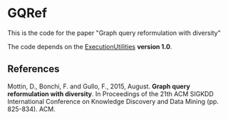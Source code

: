 # GQRef

This is the code for the paper "Graph query reformulation with diversity"

The code depends on the [ExecutionUtilities](https://github.com/mutandon/ExecutionUtilities) **version 1.0**. 

## References

Mottin, D., Bonchi, F. and Gullo, F., 2015, August. **Graph query reformulation with diversity**. In Proceedings of the 21th ACM SIGKDD International Conference on Knowledge Discovery and Data Mining (pp. 825-834). ACM.
